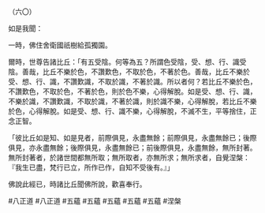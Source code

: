 （六〇）

如是我聞：

一時，佛住舍衛國祇樹給孤獨園。

爾時，世尊告諸比丘：「有五受陰。何等為五？所謂色受陰，受、想、行、識受陰。善哉，比丘不樂於色，不讚歎色，不取於色，不著於色。善哉，比丘不樂於受、想、行、識，不讚歎識，不取於識，不著於識。所以者何？若比丘不樂於色，不讚歎色，不取於色，不著於色，則於色不樂，心得解脫。如是受、想、行、識，不樂於識，不讚歎識，不取於識，不著於識，則於識不樂，心得解脫，若比丘不樂於色，心得解脫。如是受、想、行、識不樂，心得解脫，不滅不生，平等捨住，正念正智。

「彼比丘如是知、如是見者，前際俱見，永盡無餘；前際俱見，永盡無餘已；後際俱見，亦永盡無餘；後際俱見，永盡無餘已；前後際俱見，永盡無餘，無所封著。無所封著者，於諸世間都無所取；無所取者，亦無所求；無所求者，自覺涅槃：『我生已盡，梵行已立，所作已作，自知不受後有。』」

佛說此經已，時諸比丘聞佛所說，歡喜奉行。



#八正道
#八正道
#五蘊
#五蘊
#五蘊
#五蘊
#五蘊
#涅槃
